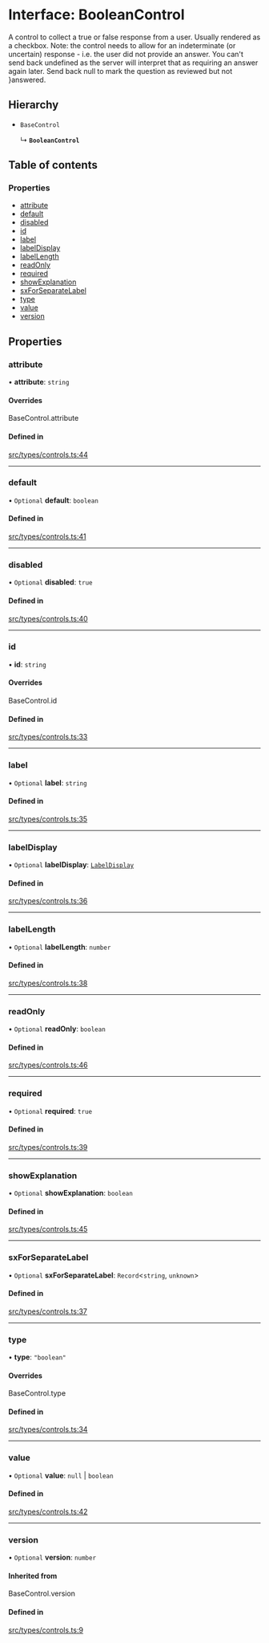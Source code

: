 # Interface: BooleanControl

A control to collect a true or false response from a user. Usually rendered as a checkbox.
Note: the control needs to allow for an indeterminate (or uncertain) response - i.e. the
user did not provide an answer. You can't send back undefined as the server will interpret
that as requiring an answer again later. Send back null to mark the question as reviewed
but not
}answered.

## Hierarchy

- `BaseControl`

  ↳ **`BooleanControl`**

## Table of contents

### Properties

- [attribute](../wiki/BooleanControl#attribute)
- [default](../wiki/BooleanControl#default)
- [disabled](../wiki/BooleanControl#disabled)
- [id](../wiki/BooleanControl#id)
- [label](../wiki/BooleanControl#label)
- [labelDisplay](../wiki/BooleanControl#labeldisplay)
- [labelLength](../wiki/BooleanControl#labellength)
- [readOnly](../wiki/BooleanControl#readonly)
- [required](../wiki/BooleanControl#required)
- [showExplanation](../wiki/BooleanControl#showexplanation)
- [sxForSeparateLabel](../wiki/BooleanControl#sxforseparatelabel)
- [type](../wiki/BooleanControl#type)
- [value](../wiki/BooleanControl#value)
- [version](../wiki/BooleanControl#version)

## Properties

### attribute

• **attribute**: `string`

#### Overrides

BaseControl.attribute

#### Defined in

[src/types/controls.ts:44](https://github.com/decisively-io/interview-sdk/blob/627ef82666aecd2a7bca80832b00b07c957b7ddc/src/types/controls.ts#L44)

___

### default

• `Optional` **default**: `boolean`

#### Defined in

[src/types/controls.ts:41](https://github.com/decisively-io/interview-sdk/blob/627ef82666aecd2a7bca80832b00b07c957b7ddc/src/types/controls.ts#L41)

___

### disabled

• `Optional` **disabled**: ``true``

#### Defined in

[src/types/controls.ts:40](https://github.com/decisively-io/interview-sdk/blob/627ef82666aecd2a7bca80832b00b07c957b7ddc/src/types/controls.ts#L40)

___

### id

• **id**: `string`

#### Overrides

BaseControl.id

#### Defined in

[src/types/controls.ts:33](https://github.com/decisively-io/interview-sdk/blob/627ef82666aecd2a7bca80832b00b07c957b7ddc/src/types/controls.ts#L33)

___

### label

• `Optional` **label**: `string`

#### Defined in

[src/types/controls.ts:35](https://github.com/decisively-io/interview-sdk/blob/627ef82666aecd2a7bca80832b00b07c957b7ddc/src/types/controls.ts#L35)

___

### labelDisplay

• `Optional` **labelDisplay**: [`LabelDisplay`](../wiki/Exports#labeldisplay)

#### Defined in

[src/types/controls.ts:36](https://github.com/decisively-io/interview-sdk/blob/627ef82666aecd2a7bca80832b00b07c957b7ddc/src/types/controls.ts#L36)

___

### labelLength

• `Optional` **labelLength**: `number`

#### Defined in

[src/types/controls.ts:38](https://github.com/decisively-io/interview-sdk/blob/627ef82666aecd2a7bca80832b00b07c957b7ddc/src/types/controls.ts#L38)

___

### readOnly

• `Optional` **readOnly**: `boolean`

#### Defined in

[src/types/controls.ts:46](https://github.com/decisively-io/interview-sdk/blob/627ef82666aecd2a7bca80832b00b07c957b7ddc/src/types/controls.ts#L46)

___

### required

• `Optional` **required**: ``true``

#### Defined in

[src/types/controls.ts:39](https://github.com/decisively-io/interview-sdk/blob/627ef82666aecd2a7bca80832b00b07c957b7ddc/src/types/controls.ts#L39)

___

### showExplanation

• `Optional` **showExplanation**: `boolean`

#### Defined in

[src/types/controls.ts:45](https://github.com/decisively-io/interview-sdk/blob/627ef82666aecd2a7bca80832b00b07c957b7ddc/src/types/controls.ts#L45)

___

### sxForSeparateLabel

• `Optional` **sxForSeparateLabel**: `Record`\<`string`, `unknown`\>

#### Defined in

[src/types/controls.ts:37](https://github.com/decisively-io/interview-sdk/blob/627ef82666aecd2a7bca80832b00b07c957b7ddc/src/types/controls.ts#L37)

___

### type

• **type**: ``"boolean"``

#### Overrides

BaseControl.type

#### Defined in

[src/types/controls.ts:34](https://github.com/decisively-io/interview-sdk/blob/627ef82666aecd2a7bca80832b00b07c957b7ddc/src/types/controls.ts#L34)

___

### value

• `Optional` **value**: ``null`` \| `boolean`

#### Defined in

[src/types/controls.ts:42](https://github.com/decisively-io/interview-sdk/blob/627ef82666aecd2a7bca80832b00b07c957b7ddc/src/types/controls.ts#L42)

___

### version

• `Optional` **version**: `number`

#### Inherited from

BaseControl.version

#### Defined in

[src/types/controls.ts:9](https://github.com/decisively-io/interview-sdk/blob/627ef82666aecd2a7bca80832b00b07c957b7ddc/src/types/controls.ts#L9)
